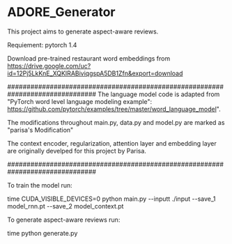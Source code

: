 # ADORE_Generator

This project aims to generate aspect-aware reviews. 

Requiement: pytorch 1.4

Download pre-trained restaurant word embeddings from https://drive.google.com/uc?id=12Pj5LkKnE_XQKIRABiviqgspA5DB1Zfn&export=download

###############################################################################
The language model code is adapted from "PyTorch word level language modeling example": https://github.com/pytorch/examples/tree/master/word_language_model".

The modifications throughout main.py, data.py and model.py are marked as "parisa's Modification"

The context encoder, regularization, attention layer and embedding layer are originally develped for this project by Parisa. 

###############################################################################

To train the model run:

time CUDA_VISIBLE_DEVICES=0 python main.py --inputt ./input  --save_1 model_rnn.pt --save_2 model_context.pt

To generate aspect-aware reviews run:

time python generate.py
